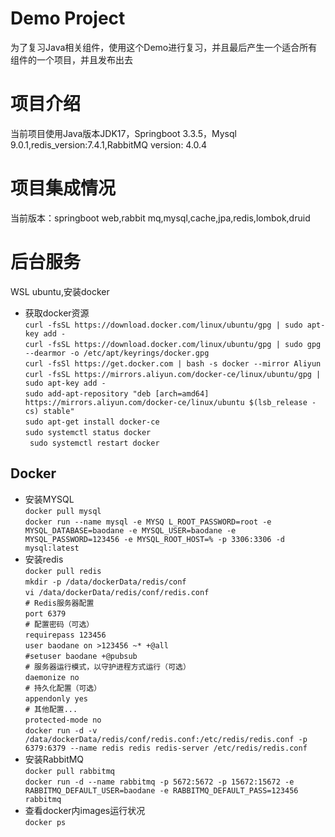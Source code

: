 # Demo Project
为了复习Java相关组件，使用这个Demo进行复习，并且最后产生一个适合所有组件的一个项目，并且发布出去
# 项目介绍
当前项目使用Java版本JDK17，Springboot 3.3.5，Mysql 9.0.1,redis_version:7.4.1,RabbitMQ version: 4.0.4
# 项目集成情况
当前版本：springboot web,rabbit mq,mysql,cache,jpa,redis,lombok,druid
# 后台服务
WSL ubuntu,安装docker
- 获取docker资源<br/>
`curl -fsSL https://download.docker.com/linux/ubuntu/gpg | sudo apt-key add -` <br />
`curl -fsSL https://download.docker.com/linux/ubuntu/gpg | sudo gpg --dearmor -o /etc/apt/keyrings/docker.gpg` <br />
`curl -fsSl https://get.docker.com | bash -s docker --mirror Aliyun`<br/>
`curl -fsSL https://mirrors.aliyun.com/docker-ce/linux/ubuntu/gpg | sudo apt-key add -`<br/>
`sudo add-apt-repository "deb [arch=amd64] https://mirrors.aliyun.com/docker-ce/linux/ubuntu $(lsb_release -cs) stable"` <br/>
`sudo apt-get install docker-ce`<br/>
`sudo systemctl status docker`<br/>
` sudo systemctl restart docker`
## Docker 
- 安装MYSQL <br/>
`docker pull mysql` <br/>
`docker run --name mysql -e MYSQ L_ROOT_PASSWORD=root -e MYSQL_DATABASE=baodane -e MYSQL_USER=baodane -e MYSQL_PASSWORD=123456 -e MYSQL_ROOT_HOST=% -p 3306:3306 -d mysql:latest`
- 安装redis<br/>
`docker pull redis`<br/>
`mkdir -p /data/dockerData/redis/conf`<br/>
`vi /data/dockerData/redis/conf/redis.conf`<br/>
`# Redis服务器配置`<br/>
`port 6379`<br/>
`# 配置密码（可选）`<br/>
`requirepass 123456`<br/>
`user baodane on >123456 ~* +@all`<br/>
`#setuser baodane +@pubsub`<br/>
`# 服务器运行模式，以守护进程方式运行（可选）`<br/>
`daemonize no`<br/>
`# 持久化配置（可选）`<br/>
`appendonly yes`<br/>
`# 其他配置...`<br/>
`protected-mode no`<br/>
`docker run -d -v /data/dockerData/redis/conf/redis.conf:/etc/redis/redis.conf -p 6379:6379 --name redis redis redis-server /etc/redis/redis.conf`
- 安装RabbitMQ<br/>
`docker pull rabbitmq`<br/>
`docker run -d --name rabbitmq -p 5672:5672 -p 15672:15672 -e RABBITMQ_DEFAULT_USER=baodane -e RABBITMQ_DEFAULT_PASS=123456 rabbitmq`
- 查看docker内images运行状况<br/>
`docker ps`

